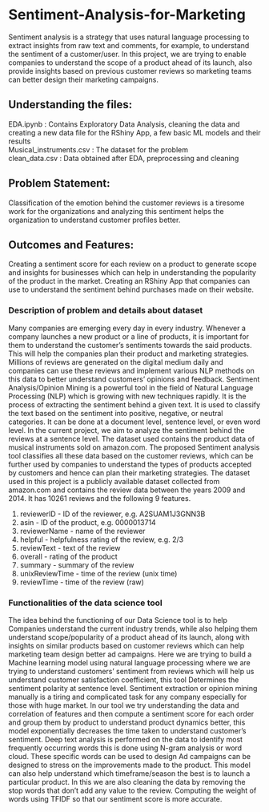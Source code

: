 # Sentiment-Analysis-for-Marketing
Sentiment analysis is a strategy that uses natural language processing to extract insights from raw  text and comments, for example, to understand the sentiment of a customer/user. In this project, we are trying to enable companies to understand the scope of a product ahead of its launch, also provide insights based on previous customer reviews so marketing teams can better  design their marketing campaigns.

## Understanding the files:
EDA.ipynb : Contains Exploratory Data Analysis, cleaning the data and creating a new data file for the RShiny App, a few basic ML models and their results<br>
Musical_instruments.csv : The dataset for the problem<br>
clean_data.csv : Data obtained after EDA, preprocessing and cleaning<br>


## Problem Statement:
Classification of the emotion behind the customer reviews is a tiresome work for the organizations and analyzing this sentiment helps the organization to  understand customer profiles better.

## Outcomes and Features: 
Creating a sentiment score for each review on a product to generate scope and insights for businesses which can help in understanding the popularity of the product in the market. Creating an RShiny App that companies can use to understand the sentiment behind purchases made on their website.

### Description of problem and details about dataset
Many companies are emerging every day in every industry. Whenever a company launches a new 
product or a line of products, it is important for them to understand the customer’s sentiments 
towards the said products. This will help the companies plan their product and marketing 
strategies. Millions of reviews are generated on the digital medium daily and companies can use 
these reviews and implement various NLP methods on this data to better understand customers’ 
opinions and feedback.
Sentiment Analysis/Opinion Mining is a powerful tool in the field of Natural Language Processing
(NLP) which is growing with new techniques rapidly. It is the process of extracting the sentiment 
behind a given text. It is used to classify the text based on the sentiment into positive, negative, or 
neutral categories. It can be done at a document level, sentence level, or even word level. In the 
current project, we aim to analyze the sentiment behind the reviews at a sentence level. The dataset 
used contains the product data of musical instruments sold on amazon.com. 
The proposed Sentiment analysis tool classifies all these data based on the customer reviews, 
which can be further used by companies to understand the types of products accepted by customers 
and hence can plan their marketing strategies. 
The dataset used in this project is a publicly available dataset collected from amazon.com and 
contains the review data between the years 2009 and 2014. It has 10261 reviews and the following 
9 features. 
1. reviewerID - ID of the reviewer, e.g. A2SUAM1J3GNN3B
2. asin - ID of the product, e.g. 0000013714
3. reviewerName - name of the reviewer
4. helpful - helpfulness rating of the review, e.g. 2/3
5. reviewText - text of the review
6. overall - rating of the product
7. summary - summary of the review
8. unixReviewTime - time of the review (unix time)
9. reviewTime - time of the review (raw)

### Functionalities of the data science tool
The idea behind the functioning of our Data Science tool is to help Companies understand the current industry 
trends, while also helping them understand scope/popularity of a product ahead of its launch, along with insights 
on similar products based on customer reviews which can help marketing team design better ad campaigns. Here 
we are trying to build a Machine learning model using natural language processing where we are trying to 
understand customers’ sentiment from reviews which will help us understand customer satisfaction coefficient, 
this tool Determines the sentiment polarity at sentence level. 
Sentiment extraction or opinion mining manually is a tiring and complicated task for any company especially 
for those with huge market. In our tool we try understanding the data and correlation of features and then compute 
a sentiment score for each order and group them by product to understand product dynamics better, this model 
exponentially decreases the time taken to understand customer’s sentiment.
Deep text analysis is performed on the data to identify most frequently occurring words this is done using 
N-gram analysis or word cloud. These specific words can be used to design Ad campaigns can be designed to 
stress on the improvements made to the product. This model can also help understand which timeframe/season 
the best is to launch a particular product. In this we are also cleaning the data by removing the stop words that 
don’t add any value to the review. Computing the weight of words using TFIDF so that our sentiment score is 
more accurate.


